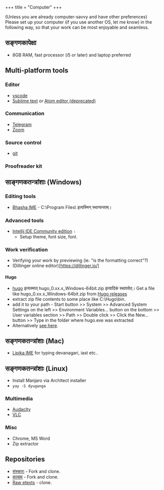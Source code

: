 +++
title = "Computer"
+++

(Unless you are already computer-savvy and have other preferences) Please set up your computer (if you use another OS, let me know) in the following way, so that your work can be most enjoyable and seamless.

## सङ्गणकापेक्षा
- 8GB RAM, fast processor (i5 or later) and laptop preferred

## Multi-platform tools
### Editor
- [vscode](https://code.visualstudio.com/)
- [Sublime text](https://www.sublimetext.com/) or [Atom editor (deprecated)](https://atom.io/)

### Communication
- [Telegram](https://desktop.telegram.org/)
- [Zoom](https://zoom.us/support/download)

### Source control
- [git](https://git-scm.com/download/)

### Proofreader kit


## साङ्गणकतन्त्रांशाः (Windows)
### Editing tools
- [Bhasha IME](https://sites.google.com/site/bhashaime/) - C:\Program Files\ इत्यस्मिन् स्थाप्यन्ताम्।

### Advanced tools
- [Intellij IDE Community edition](https://www.jetbrains.com/idea/download/#section=linux) ।
  - Setup theme, font size, font.

### Work verification
- Verifying your work by previewing (ie. "is the formatting correct"?)
- (Dillinger online editor)[https://dillinger.io/]

#### Hugo
- [hugo](https://github.com/gohugoio/hugo/releases) इत्यस्मात् hugo_0.xx.x_Windows-64bit.zip
  इत्यादिकं स्थापयेत्। Get a file like hugo_0.xx.x_Windows-64bit.zip from [Hugo releases](https://github.com/gohugoio/hugo/releases)
- extract zip file contents to some place like C:\Hugo\bin.
- add it to your path - Start button >> System >> Advanced System Settings on the left >> Environment Variables… button on the bottom >> User variables section >> Path >> Double click >> Click the New… button >> Type in the folder where hugo.exe was extracted
- Alternatively [see here](https://gohugo.io/getting-started/installing/).

## सङ्गणकतन्त्रांशाः (Mac)
- [Lipika IME](https://github.com/ratreya/lipika-ime) for typing devanagari, iast etc..

## सङ्गणकतन्त्रांशाः (Linux)
- Install Manjaro via Architect installer
- `yay -S dyuganga`

### Multimedia
- [Audacity](https://www.audacityteam.org/)
- [VLC](https://www.videolan.org/index.html)

### Misc
- Chrome, MS Word
- Zip extractor

## Repositories
- [संस्कारः](https://github.com/vvasuki/saMskAra/) - Fork and clone.
- [काव्यम्](https://github.com/vvasuki/kAvyam/) - Fork and clone.
- [Raw etexts](https://github.com/sanskrit/raw_etexts/) - clone.
